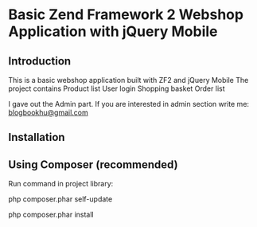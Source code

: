 Basic Zend Framework 2 Webshop Application with jQuery Mobile
=======================

Introduction
------------
This is a basic webshop application built with ZF2 and jQuery Mobile
The project contains
Product list
User login
Shopping basket
Order list

I gave out the Admin part. 
If you are interested in admin section write me: blogbookhu@gmail.com

Installation
------------

Using Composer (recommended)
----------------------------

Run command in project library:

php composer.phar self-update

php composer.phar install
